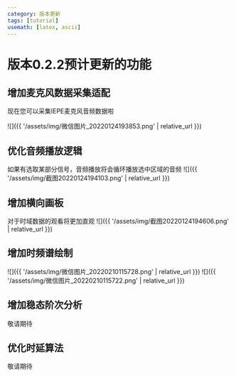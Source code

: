 ```yaml
---
category: 版本更新
tags: [tutorial]
usemath: [latex, ascii]
---
```

# 版本0.2.2预计更新的功能
## 增加麦克风数据采集适配
现在您可以采集IEPE麦克风音频数据啦

![]({{ '/assets/img/微信图片_20220124193853.png' | relative_url }})

## 优化音频播放逻辑
如果有选取某部分信号，音频播放将会循环播放选中区域的音频
![]({{ '/assets/img/截图20220124194103.png' | relative_url }})

## 增加横向画板
对于时域数据的观看将更加直观
![]({{ '/assets/img/截图20220124194606.png' | relative_url }})

## 增加时频谱绘制
![]({{ '/assets/img/微信图片_20220210115728.png' | relative_url }})
![]({{ '/assets/img/微信图片_20220210115722.png' | relative_url }})

## 增加稳态阶次分析
敬请期待

## 优化时延算法
敬请期待
